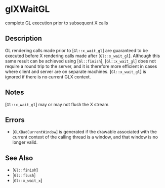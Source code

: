 # glXWaitGL
complete GL execution prior to subsequent X calls

## Description
GL rendering calls made prior to [`Gl::x_wait_gl`] are guaranteed to
  be executed before X rendering calls made after [`Gl::x_wait_gl`].
  Although this same result can be achieved using [`Gl::finish`],
  [`Gl::x_wait_gl`] does not require a round trip to the server, and it
  is therefore more efficient in cases where client and server are on
  separate machines.
[`Gl::x_wait_gl`] is ignored if there is no current GLX context.

## Notes
[`Gl::x_wait_gl`] may or may not flush the X stream.

## Errors
- [`GLXBadCurrentWindow`] is generated if the drawable associated with
  the current context of the calling thread is a window, and that window
  is no longer valid.

## See Also
- [`Gl::finish`]
- [`Gl::flush`]
- [`Gl::x_wait_x`]
